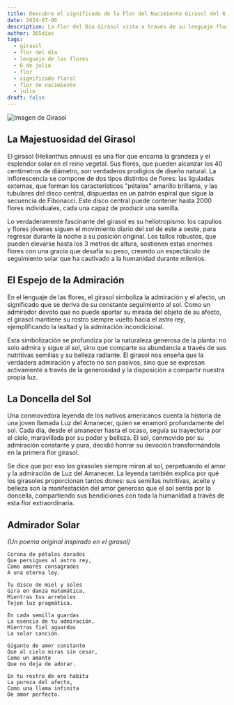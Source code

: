 ```yaml
---
title: Descubre el significado de la Flor del Nacimiento Girasol del 6 de julio
date: 2024-07-06
description: La Flor del Día Girasol vista a través de su lenguaje floral e historias
author: 365días
tags:
  - girasol
  - flor del día
  - lenguaje de las flores
  - 6 de julio
  - flor
  - significado floral
  - flor de nacimiento
  - julio
draft: false
---
```


![Imagen de Girasol](https://cdn.pixabay.com/photo/2022/07/30/14/35/sunflowers-7353922_1280.jpg#center#center)


## La Majestuosidad del Girasol

El girasol (Helianthus annuus) es una flor que encarna la grandeza y el esplendor solar en el reino vegetal. Sus flores, que pueden alcanzar los 40 centímetros de diámetro, son verdaderos prodigios de diseño natural. La inflorescencia se compone de dos tipos distintos de flores: las liguladas externas, que forman los característicos "pétalos" amarillo brillante, y las tubulares del disco central, dispuestas en un patrón espiral que sigue la secuencia de Fibonacci. Este disco central puede contener hasta 2000 flores individuales, cada una capaz de producir una semilla.

Lo verdaderamente fascinante del girasol es su heliotropismo: los capullos y flores jóvenes siguen el movimiento diario del sol de este a oeste, para regresar durante la noche a su posición original. Los tallos robustos, que pueden elevarse hasta los 3 metros de altura, sostienen estas enormes flores con una gracia que desafía su peso, creando un espectáculo de seguimiento solar que ha cautivado a la humanidad durante milenios.

## El Espejo de la Admiración

En el lenguaje de las flores, el girasol simboliza la admiración y el afecto, un significado que se deriva de su constante seguimiento al sol. Como un admirador devoto que no puede apartar su mirada del objeto de su afecto, el girasol mantiene su rostro siempre vuelto hacia el astro rey, ejemplificando la lealtad y la admiración incondicional.

Esta simbolización se profundiza por la naturaleza generosa de la planta: no solo admira y sigue al sol, sino que comparte su abundancia a través de sus nutritivas semillas y su belleza radiante. El girasol nos enseña que la verdadera admiración y afecto no son pasivos, sino que se expresan activamente a través de la generosidad y la disposición a compartir nuestra propia luz.

## La Doncella del Sol

Una conmovedora leyenda de los nativos americanos cuenta la historia de una joven llamada Luz del Amanecer, quien se enamoró profundamente del sol. Cada día, desde el amanecer hasta el ocaso, seguía su trayectoria por el cielo, maravillada por su poder y belleza. El sol, conmovido por su admiración constante y pura, decidió honrar su devoción transformándola en la primera flor girasol.

Se dice que por eso los girasoles siempre miran al sol, perpetuando el amor y la admiración de Luz del Amanecer. La leyenda también explica por qué los girasoles proporcionan tantos dones: sus semillas nutritivas, aceite y belleza son la manifestación del amor generoso que el sol sentía por la doncella, compartiendo sus bendiciones con toda la humanidad a través de esta flor extraordinaria.

## Admirador Solar
*(Un poema original inspirado en el girasol)*

```
Corona de pétalos dorados
Que persigues al astro rey,
Como amores consagrados
A una eterna ley.

Tu disco de miel y soles
Gira en danza matemática,
Mientras tus arreboles
Tejen luz pragmática.

En cada semilla guardas
La esencia de tu admiración,
Mientras fiel aguardas
La solar canción.

Gigante de amor constante
Que al cielo miras sin cesar,
Como un amante
Que no deja de adorar.

En tu rostro de oro habita
La pureza del afecto,
Como una llama infinita
De amor perfecto.
```